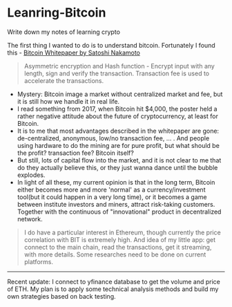 # Leanring-Bitcoin
Write down my notes of learning crypto

The first thing I wanted to do is to understand bitcoin. Fortunately I found this - [Bitcoin Whitepaper by Satoshi Nakamoto](https://bitcoin.org/bitcoin.pdf)

> Asymmetric encryption and Hash function - Encrypt input with any length, sign and verify the transaction.
> Transaction fee is used to accelerate the transactions.

* Mystery: Bitcoin image a market without centralized market and fee, but it is still how we handle it in real life.
* I read something from 2017, when Bitcoin hit $4,000, the poster held a rather negative attitude about the future of cryptocurrency, at least for Bitcoin.
* It is to me that most advantages described in the whitepaper are gone: de-centralized, anonymous, low/no transaction fee, ... . And people using hardware to do the mining are for pure profit, but what should be the profit? transaction fee? Bitcoin itself?
* But still, lots of capital flow into the market, and it is not clear to me that do they actually believe this, or they just wanna dance until the bubble explodes.
* In light of all these, my current opinion is that in the long term, Bitcoin either becomes more and more 'normal' as a currency/investment tool(but it could happen in a very long time), or it becomes a game between institute investors and miners, attract risk-taking customers. Together with the continuous of "innovational" product in decentralized network.

> I do have a particular interest in Ethereum, though currently the price correlation with BIT is extremely high.
> And idea of my little app: get connect to the main chain, read the transactions, get it streaming, with more details. Some researches need to be done on current platforms.
---
Recent update:
I connect to yfinance database to get the volume and price of ETH. My plan is to apply some technical analysis methods and build my own strategies based on back testing.





